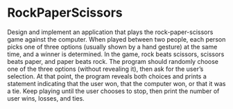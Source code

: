 # RockPaperScissors
  Design and implement an application that plays the rock-paper-scissors 
  game against the computer. When played between two people, each person 
  picks one of three options (usually shown by a hand gesture) at the same
  time, and a winner is determined. In the game, rock beats scissors,
  scissors beats paper, and paper beats rock. The program should randomly 
  choose one of the three options (without revealing it), then ask for the
  user’s selection. At that point, the program reveals both choices and
  prints a statement indicating that the user won, that the computer won, 
  or that it was a tie. Keep playing until the user chooses to stop, then 
  print the number of user wins, losses, and ties.
